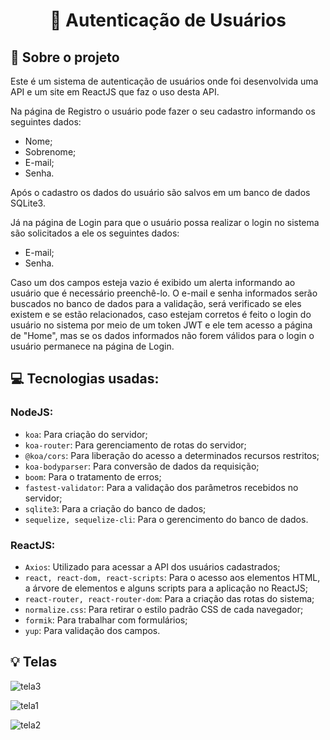 <h1 align="center">
  🔐 Autenticação de Usuários
</h1>


## :rocket: Sobre o projeto
Este é um sistema de autenticação de usuários onde foi desenvolvida uma API e um site em ReactJS que faz o uso desta API.

Na página de Registro o usuário pode fazer o seu cadastro informando os seguintes dados:
- Nome;
- Sobrenome;
- E-mail;
- Senha.

Após o cadastro os dados do usuário são salvos em um banco de dados SQLite3.

Já na página de Login para que o usuário possa realizar o login no sistema são solicitados a ele os seguintes dados:
- E-mail;
- Senha.

Caso um dos campos esteja vazio é exibido um alerta informando ao usuário que é necessário preenchê-lo. O e-mail e senha informados serão buscados no banco de dados para a validação, será verificado se eles existem e se estão relacionados, caso estejam corretos é feito o login do usuário no sistema por meio de um token JWT e ele tem acesso a página de "Home", mas se os dados informados não forem válidos para o login o usuário permanece na página de Login.


## :computer: Tecnologias usadas:

### NodeJS:

- `koa`: Para criação do servidor;
- `koa-router`: Para gerenciamento de rotas do servidor;
- `@koa/cors`: Para liberação do acesso a determinados recursos restritos;
- `koa-bodyparser`: Para conversão de dados da requisição;
- `boom`: Para o tratamento de erros;
- `fastest-validator`: Para a validação dos parâmetros recebidos no servidor;
- `sqlite3`: Para a criação do banco de dados;
- `sequelize, sequelize-cli`: Para o gerencimento do banco de dados.

### ReactJS:

- `Axios`: Utilizado para acessar a API dos usuários cadastrados;
- `react, react-dom, react-scripts`: Para o acesso aos elementos HTML, a árvore de elementos e alguns scripts para a aplicação no ReactJS;
- `react-router, react-router-dom`: Para a criação das rotas do sistema;
- `normalize.css`: Para retirar o estilo padrão CSS de cada navegador;
- `formik`: Para trabalhar com formulários;
- `yup`: Para validação dos campos.


## :bulb: Telas

![tela3](https://user-images.githubusercontent.com/23708544/89240110-84232b80-d5d1-11ea-8948-521fbb10005b.png)

![tela1](https://user-images.githubusercontent.com/23708544/89240107-82f1fe80-d5d1-11ea-936c-eba9e8df4eaa.png)

![tela2](https://user-images.githubusercontent.com/23708544/89240109-84232b80-d5d1-11ea-93d8-bd84d16f7117.png)

